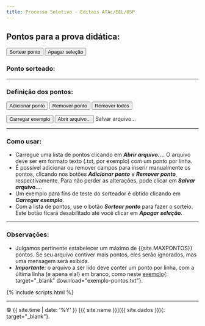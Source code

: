 ```yaml
---
title: Processo Seletivo - Editais ATAc/EEL/USP
---
```


## Pontos para a prova didática:

<output id="inputs">
</output>

<button type="button" id='sorteio' class='btn' onclick="document.getElementById('pontosorteado').innerHTML = sorteia(1, N)">Sortear ponto</button>
<button type="button" id='apagar' class='btn' onclick="resetstyle()">Apagar seleção</button>

### Ponto sorteado: <span class="badge" id="pontosorteado"></span>

---

### Definição dos pontos:

<input type="file" id="pontosfile" accept=".txt, .csv, .dat, .yml" hidden />

<button type="button" id='mais' class='btn' onclick="add_input()">Adicionar ponto</button>
<button type="button" id='menos' class='btn' onclick="remove_input()">Remover ponto</button>
<button type="button" id='limpa' class='btn' onclick="limpa()">Remover todos</button>

<button type="button" id='exemplo' class='btn' onclick="carrega_exemplo()">Carregar exemplo</button>
<button type="button" id='abrir' class='btn' onclick="abrir()">Abrir arquivo...</button>
<a type="button" id='salvar' class='btn' download="pontos.txt" onclick="lista_pontos()">Salvar arquivo...</a>

---

### Como usar:

- Carregue uma lista de pontos clicando em **_Abrir arquivo..._**. O arquivo  deve ser em formato texto (.txt, por exemplo) com um ponto por linha.
- É possível adicionar ou remover campos para inserir manualmente os pontos, clicando nos botões **_Adicionar ponto_** e **_Remover ponto_**, respectivamente. Para não perder as alterações, pode clicar em **_Salvar arquivo..._**.
- Um exemplo para fins de teste do sorteador é obtido clicando em _**Carregar exemplo**_.
- Com a lista de pontos, use  o botão _**Sortear ponto**_ para fazer o sorteio. Este botão ficará desabilitado até você clicar em _**Apagar seleção**_.

---

### Observações:

* Julgamos pertinente estabelecer um máximo de {{site.MAXPONTOS}} pontos. Se seu arquivo contiver mais pontos, eles serão ignorados, mas uma mensagem será exibida.
* **_Importante_**: o arquivo a ser lido deve conter um ponto por linha, com a última linha (e apena ela!) em branco, como neste [exemplo]({{site.baseurl}}/assets/exemplo/exemplo-pontos.txt){: target="_blank" download="exemplo-pontos.txt"}.

<!-- Carregando os scripts -->

{% include scripts.html %}

---

© {{ site.time | date: '%Y' }} [{{ site.name }}]({{ site.dados }}){: target="_blank"}.
